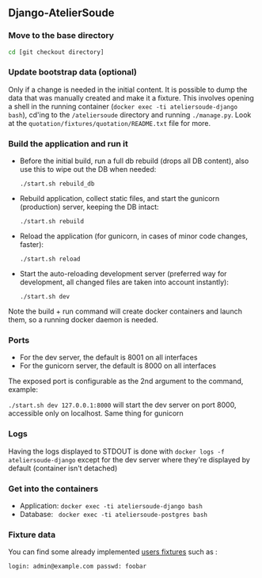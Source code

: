 ## Django-AtelierSoude

### Move to the base directory

```bash
cd [git checkout directory]
```

### Update bootstrap data (optional)

Only if a change is needed in the initial content. It is possible to dump the
data that was manually created and make it a fixture. This involves opening a
shell in the running container (`docker exec -ti ateliersoude-django bash`), cd'ing
to the `/ateliersoude` directory and running `./manage.py`. Look at the
`quotation/fixtures/quotation/README.txt` file for more.

### Build the application and run it

- Before the initial build, run a full db rebuild (drops all DB content), also use this
to wipe out the DB when needed:

  `./start.sh rebuild_db`

- Rebuild application, collect static files, and start the gunicorn (production)
server, keeping the DB intact:

  `./start.sh rebuild`

- Reload the application (for gunicorn, in cases of minor code changes, faster):

  `./start.sh reload`

- Start the auto-reloading development server (preferred way for development, all
changed files are taken into account instantly):

  `./start.sh dev`

Note the build + run command will create docker containers and launch them, so a
running docker daemon is needed.

### Ports

- For the dev server, the default is 8001 on all interfaces
- For the gunicorn server, the default is 8000 on all interfaces

The exposed port is configurable as the 2nd argument to the command, example:

`./start.sh dev 127.0.0.1:8000` will start the dev server on port 8000, accessible only on localhost. Same thing for gunicorn

### Logs

Having the logs displayed to STDOUT is done with `docker logs -f ateliersoude-django`
except for the dev server where they're displayed by default (container isn't detached)

### Get into the containers

- Application:  `docker exec -ti ateliersoude-django bash`
- Database: ` docker exec -ti ateliersoude-postgres bash`

### Fixture data

You can find some already implemented [users fixtures](users/fixtures/users/001_users.json) such as :

`login: admin@example.com
passwd: foobar`